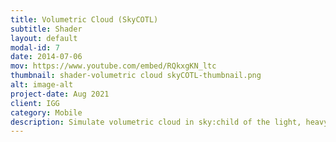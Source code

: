 ```yaml
---
title: Volumetric Cloud (SkyCOTL)
subtitle: Shader
layout: default
modal-id: 7
date: 2014-07-06
mov: https://www.youtube.com/embed/RQkxgKN_ltc
thumbnail: shader-volumetric cloud skyCOTL-thumbnail.png
alt: image-alt
project-date: Aug 2021
client: IGG
category: Mobile
description: Simulate volumetric cloud in sky:child of the light, heavy mesh with vertex offset.
---
```

